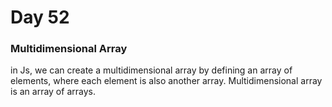 # Day 52

### Multidimensional Array

in Js, we can create a multidimensional array by defining an array of elements, where each element is also another array. Multidimensional array is an array of arrays.